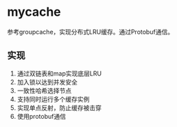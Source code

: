 # mycache
参考groupcache，实现分布式LRU缓存。通过Protobuf通信。  
## 实现
1. 通过双链表和map实现底层LRU
2. 加入锁以达到并发安全
3. 一致性哈希选择节点
4. 支持同时运行多个缓存实例
5. 实现单点反射，防止缓存被击穿
6. 使用protobuf通信

